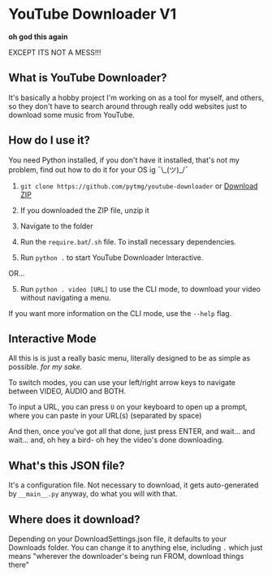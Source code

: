 # YouTube Downloader V1

**oh god this again**

EXCEPT ITS NOT A MESS!!!

## What is YouTube Downloader?

It's basically a hobby project I'm working on as a tool for myself, and others, so they don't have to search around through really odd websites just to download some music from YouTube.

## How do I use it?

You need Python installed, if you don't have it installed, that's not my problem, find out how to do it for your OS ig ¯\\\_(ツ)\_/¯

1. `git clone https://github.com/pytmg/youtube-downloader` or [Download ZIP](https://github.com/pytmg/YouTube-Downloader/archive/refs/heads/master.zip)

2. If you downloaded the ZIP file, unzip it
3. Navigate to the folder
4. Run the `require.bat`/`.sh` file. To install necessary dependencies.
5. Run `python .` to start YouTube Downloader Interactive.
   
OR...

5. Run `python . video [URL]` to use the CLI mode, to download your video without navigating a menu.

If you want more information on the CLI mode, use the `--help` flag.

## Interactive Mode

All this is is just a really basic menu, literally designed to be as simple as possible. *for my sake.*

To switch modes, you can use your left/right arrow keys to navigate between VIDEO, AUDIO and BOTH.

To input a URL, you can press `U` on your keyboard to open up a prompt, where you can paste in your URL(s) (separated by space)

And then, once you've got all that done, just press ENTER, and wait... and wait... and, oh hey a bird- oh hey the video's done downloading.

## What's this JSON file?

It's a configuration file. Not necessary to download, it gets auto-generated by `__main__.py` anyway, do what you will with that.

## Where does it download?

Depending on your DownloadSettings.json file, it defaults to your Downloads folder. You can change it to anything else, including `.` which just means "wherever the downloader's being run FROM, download things there"